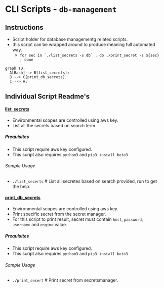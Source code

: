 # CLI Scripts - `db-management`

## Instructions
- Script holder for database managementg related scripts.
- this script can be wrapped around to produce meaning full automated way.
  - ```for sec in `./list_secrets -s db` ; do ./print_secret -s ${sec} ; done```

```mermaid
graph TD;
  A[Bash]--> B[list_secrets];
  B --> C[print_db_secrets];
  C --> A;
```

## Individual Script Readme's

#### [list_secrets](./list_secrets)
- Environmental scopes are controlled using aws key.
- List all the secrets based on search term
##### Prequisites
- This script require aws key configured.
- This script also requires `python3` and `pip3 install boto3`
###### Sample Usage
- `./list_secerts` # List all secretes based on search provided, run to get the help.

#### [print_db_secrets](./print_secret)
- Environmental scopes are controlled using aws key.
- Print specific secret from the secret manager.
- For this script to print result, secret must contain `host`, `password`, `username` and `engine` value.
##### Prequisites
- This script require aws key configured.
- This script also requires `python3` and `pip3 install boto3`
###### Sample Usage
- `./print_secert` # Print secret from secretsmanager.
